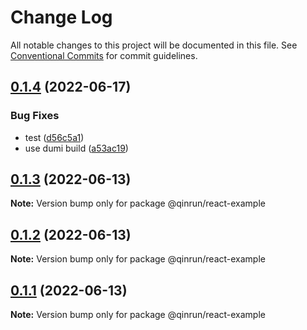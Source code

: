 # Change Log

All notable changes to this project will be documented in this file.
See [Conventional Commits](https://conventionalcommits.org) for commit guidelines.

## [0.1.4](https://github.com/qinrundev/login-component/compare/v0.1.3...v0.1.4) (2022-06-17)


### Bug Fixes

* test ([d56c5a1](https://github.com/qinrundev/login-component/commit/d56c5a1b0ede67abb1e43f5e11102ec6f81051ca))
* use dumi build ([a53ac19](https://github.com/qinrundev/login-component/commit/a53ac19ee3075d1a45c7c22322f4c82790133547))





## [0.1.3](https://github.com/qinrundev/login-component/compare/v0.1.2...v0.1.3) (2022-06-13)

**Note:** Version bump only for package @qinrun/react-example





## [0.1.2](https://github.com/qinrundev/login-component/compare/v0.1.1...v0.1.2) (2022-06-13)

**Note:** Version bump only for package @qinrun/react-example





## [0.1.1](https://github.com/qinrundev/login-component/compare/v0.0.1...v0.1.1) (2022-06-13)

**Note:** Version bump only for package @qinrun/react-example

